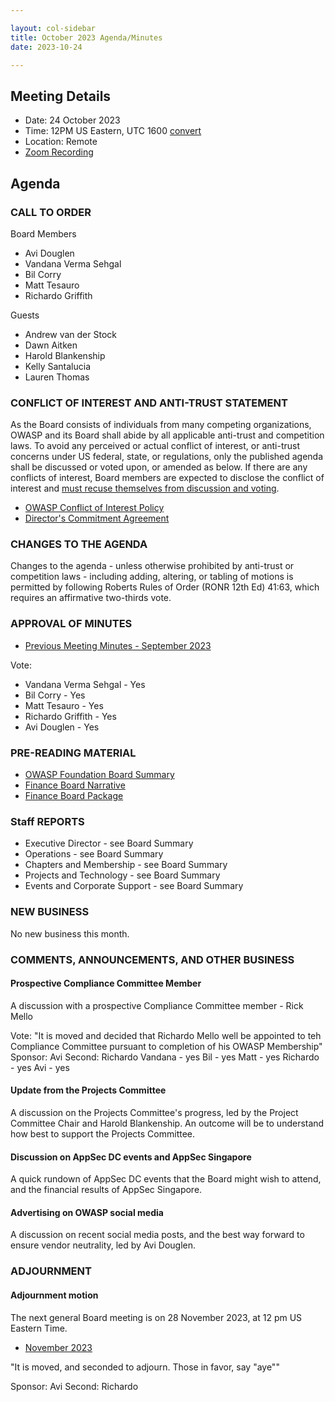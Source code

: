 ```yaml
---

layout: col-sidebar
title: October 2023 Agenda/Minutes
date: 2023-10-24

---
```


## Meeting Details

- Date: 24 October 2023
- Time: 12PM US Eastern, UTC 1600 [convert](https://www.timeanddate.com/worldclock/meetingdetails.html?year=2023&month=10&day=24&hour=16&min=0&sec=0&p1=398&p2=16&p3=110&p4=197&p5=217&p6=136&p7=179&p8=438)
- Location: Remote
- [Zoom Recording](https://drive.google.com/file/d/10GDb8Ej8kP1dcB8d9q0pAiePojWztMQI/view?usp=sharing)

## Agenda

### CALL TO ORDER

Board Members
- Avi Douglen
- Vandana Verma Sehgal
- Bil Corry
- Matt Tesauro
- Richardo Griffith

Guests
- Andrew van der Stock
- Dawn Aitken
- Harold Blankenship
- Kelly Santalucia
- Lauren Thomas

### CONFLICT OF INTEREST AND ANTI-TRUST STATEMENT

As the Board consists of individuals from many competing organizations, OWASP and its Board shall abide by all applicable anti-trust and competition laws. To avoid any perceived or actual conflict of interest, or anti-trust concerns under US federal, state, or regulations, only the published agenda shall be discussed or voted upon, or amended as below. If there are any conflicts of interest, Board members are expected to disclose the conflict of interest and [must recuse themselves from discussion and voting](https://owasp.org/www-policy/legal/bylaws#section-702-disclosure-required).

- [OWASP Conflict of Interest Policy](https://owasp.org/www-policy/operational/conflict-of-interest)
- [Director's Commitment Agreement](https://owasp.org/www-policy/legal/directors-committment-agreement)

### CHANGES TO THE AGENDA

Changes to the agenda - unless otherwise prohibited by anti-trust or competition laws - including adding, altering, or tabling of motions is permitted by following Roberts Rules of Order (RONR 12th Ed) 41:63, which requires an affirmative two-thirds vote.

### APPROVAL OF MINUTES

- [Previous Meeting Minutes - September 2023](/www-board/meetings-historical/202309)

Vote:
- Vandana Verma Sehgal - Yes
- Bil Corry - Yes
- Matt Tesauro - Yes
- Richardo Griffith - Yes
- Avi Douglen - Yes


### PRE-READING MATERIAL

- [OWASP Foundation Board Summary](https://docs.google.com/presentation/d/1jllMIHOMYBczR6MVYX_3PuVxpbWh1lA0twgDNsGvSL8/edit?usp=sharing)
- [Finance Board Narrative](TBA)
- [Finance Board Package](TBA)

### Staff REPORTS

- Executive Director - see Board Summary
- Operations - see Board Summary
- Chapters and Membership - see Board Summary
- Projects and Technology - see Board Summary
- Events and Corporate Support - see Board Summary

### NEW BUSINESS

No new business this month.

### COMMENTS, ANNOUNCEMENTS, AND OTHER BUSINESS

#### Prospective Compliance Committee Member

A discussion with a prospective Compliance Committee member - Rick Mello

Vote: "It is moved and decided that Richardo Mello well be appointed to teh Compliance Committee pursuant to completion of his OWASP Membership"
Sponsor: Avi
Second: Richardo
Vandana - yes
Bil - yes
Matt - yes
Richardo - yes
Avi - yes

#### Update from the Projects Committee

A discussion on the Projects Committee's progress, led by the Project Committee Chair and Harold Blankenship. An outcome will be to understand how best to support the Projects Committee.

#### Discussion on AppSec DC events and AppSec Singapore

A quick rundown of AppSec DC events that the Board might wish to attend, and the financial results of AppSec Singapore.

#### Advertising on OWASP social media

A discussion on recent social media posts, and the best way forward to ensure vendor neutrality, led by Avi Douglen.

### ADJOURNMENT

#### Adjournment motion

The next general Board meeting is on 28 November 2023, at 12 pm US Eastern Time.

- [November 2023](https://owasp.org/www-board/meetings/202311.html)

"It is moved, and seconded to adjourn. Those in favor, say "aye""

Sponsor: Avi
Second: Richardo
